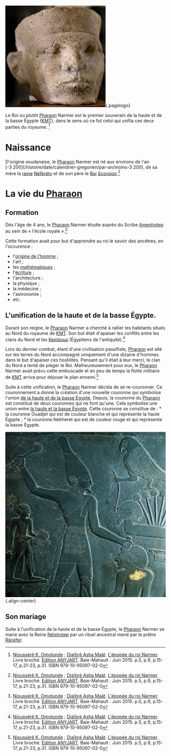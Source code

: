 <!-- TITLE: Narmer -->
<!-- SUBTITLE: Présentation du Roi / Pharaon Narmer -->
![Pharao Narmer](/uploads/personnalite/pharao-narmer.png "Tête en calcaire du Pharaon Narmer"){.pagelogo}

Le Roi ou plutôt [Pharaon](/personnalite/per-aat) Narmer est le premier souverain de la haute et de la basse Égypte ([KMT](/geographie/kmt)), dans le sens où ce fut celui qui unifia ces deux parties du royaume. [^1]

# Naissance
D'origine soudanaise, le [Pharaon](/personnalite/per-aat) Narmer est né aux environs de l'an [-3 200](/histoire/date/calendrier-gregorien/par-an/moins-3 200), de sa mère la [reine](/personnalite/per-aat) [Néfèréty](/personnalite/neferety) et de son père le [Roi](/personnalite/per-aat) [Scorpion](/personnalite/le-roi-scorpion).[^1]

# La vie du [Pharaon](/personnalite/per-aat)
## Formation
Dès l'âge de 4 ans, le [Pharaon](/personnalite/per-aat) Narmer étudie auprès du Scribe [Amenhotep](/personalite/amenhotep) au sein de « l'école royale ».[^1]

Cette formation avait pour but d'apprendre au roi le savoir des ancêtres, en l'occurence :
* l'[origine de l'homme]() ;
* l'art ;
* les [mathématiques](/mathematiques/mathematiques-africaines) ;
* l'[écriture](/ecriture/mdw-ntr) ;
* l'architecture ;
* la physique ;
* la médecine ;
* l'astronomie ;
* etc.

## L'unification de la haute et de la basse Égypte.
Durant son reigne, le [Pharaon](personnalite/per-aat) Narmer a cherché à rallier les habitants situés au Nord du royaume de [KMT](/geographie/kmt). Son but était d'apaiser les conflits entre les clans du Nord et les [Kemtious](/peuple/kemtiou) (Égyptiens de l'antiquité).[^1]

Lors du dernier combat, étant d'une civilisation passifiste, [Pharaon](/personnalite/per-aat) est allé sur les terres du Nord accompagné uniquement d'une dizaine d'hommes dans le but d'apaiser ces hostilités. Pensant qu'il était à leur merci, le clan du Nord a tenté de piéger le Roi. Malheureusement pour eux, le [Pharaon](/personnalite/per-aat) Narmer avait prévu cette embuscade et en peu de temps la flotte militaire de [KMT](geographie/kmt) arriva pour déjouer le plan ennemi.[^1]

Suite à cette unification, le [Pharaon](/personnalite/per-aat) Narmer décida de se re-couronner. Ce couronnement a donné la création d'une nouvelle couronne qui symbolise l'union [de la haute et de la basse Égypte](/geographie/kmt#levolution-du-royaume). Depuis, la couronne du [Pharaon](/personnalite/per-aat) est constitué de deux couronnes qui ne font qu'une. Cela symbolise une union entre [la haute et la basse Égypte](/geographie/kmt#levolution-du-royaume). Cette couronne se constitue de :
	* la couronne Ouadjet qui est de couleur blanche et qui représente la haute Égypte ;
	* la couronne Nekheret qui est de couleur rouge et qui représente la basse Égypte.

![King Narmer](/uploads/personnalite/king-narmer.jpg "Le Pharaon Narmer sur la Palette de Narmer"){.align-center}


## Son mariage
Suite à l'unification de la haute et de la basse Égypte, le [Pharaon](/personnalite/per-aat) Narmer se marie avec la Reine [Néishotep](/personnalite/neishotep) par un rituel ancestral mené par le prêtre [Rânéfer](/personnalite/ranefer).


[^1]: [Nioussérê K. Omotunde](/personnalite/nioussere-kalala-omotunde) ; [Djaïbré Asha Maât](/personnalite/djaibre-asha-maat). [L'épopée du roi Narmer](ouvrages/l-epopee-du-roi-narmer). Livre broché. [Edition ANYJART](/organisme/anyjart). Baie-Mahault : Juin 2015. p.5, p.9, p.15-17, p.21-23, p.31. ISBN 979-10-95097-02-0